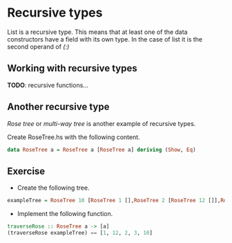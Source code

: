 # Recursive types

List is a recursive type.  This means that at least one of the data constructors
have a field with its own type.  In the case of list it is the second operand
of *(:)*

## Working with recursive types

**TODO**: recursive functions...

## Another recursive type

*Rose tree* or *multi-way tree* is another example of recursive types.

Create RoseTree.hs with the following content.

``` haskell
data RoseTree a = RoseTree a [RoseTree a] deriving (Show, Eq)
```

## Exercise
 * Create the following tree.

``` haskell
exampleTree = RoseTree 10 [RoseTree 1 [],RoseTree 2 [RoseTree 12 []],RoseTree 3 []]
```

 * Implement the following function.

``` haskell
traverseRose :: RoseTree a -> [a]
(traverseRose exampleTree) == [1, 12, 2, 3, 10]
```
